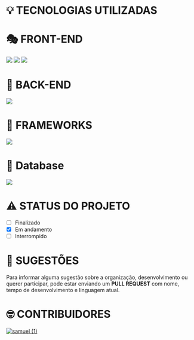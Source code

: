 # 💡 TECNOLOGIAS UTILIZADAS
   
   # 🎭 FRONT-END
     
   <img src="https://img.shields.io/static/v1?label=HTML5&message=tech&color=red&style=for-the-badge&logo=HTML5"/>
   <img src="https://img.shields.io/static/v1?label=CSS3&message=tech&color=blue&style=for-the-badge&logo=CSS3"/>
   <a href=""><img src="https://img.shields.io/static/v1?label=JavaScript&message=tech&color=yellow&style=for-the-badge&logo=JAVASCRIPT"/></a>
   
   # 👥 BACK-END
   
   <img src="https://img.shields.io/static/v1?label=Node.js&message=tech&color=green&style=for-the-badge&logo=NODE.JS"/>
       
   # 🔧 FRAMEWORKS
   <img src="https://img.shields.io/static/v1?label=Express&message=tech&color=white&style=for-the-badge&logo=EXPRESS"/>
 
   # 🏦 Database
   <img src="https://img.shields.io/static/v1?label=Postgresql&message=SQL&color=white&style=for-the-badge&logo=POSTGRESQL"/>  
   
   # ⚠️ STATUS DO PROJETO
   - [ ] Finalizado
   - [x] Em andamento
   - [ ] Interrompido

   # 🔖 SUGESTÕES
   <p> Para informar alguma sugestão sobre a organização, desenvolvimento ou querer participar, pode estar enviando um <b>PULL REQUEST</b> com
   nome, tempo de desenvolvimento e linguagem atual.</p>
   
   # 🤓 CONTRIBUIDORES
   <a href="https://github.com/smlsilva" target="_blank">![samuel (1)](https://user-images.githubusercontent.com/47987232/114802351-f14bab00-9d73-11eb-8349-3bec875b6a88.jpeg)</a>
